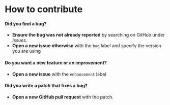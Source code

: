 # How to contribute

#### **Did you find a bug?**

* **Ensure the bug was not already reported** by searching on GitHub under *Issues*.
* **Open a new issue otherwise** with the `bug` label and specify the version you are using

#### **Do you want a new feature or an improvement?**

* **Open a new issue** with the `enhancement` label

#### **Did you write a patch that fixes a bug?**

* **Open a new GitHub pull request** with the patch.